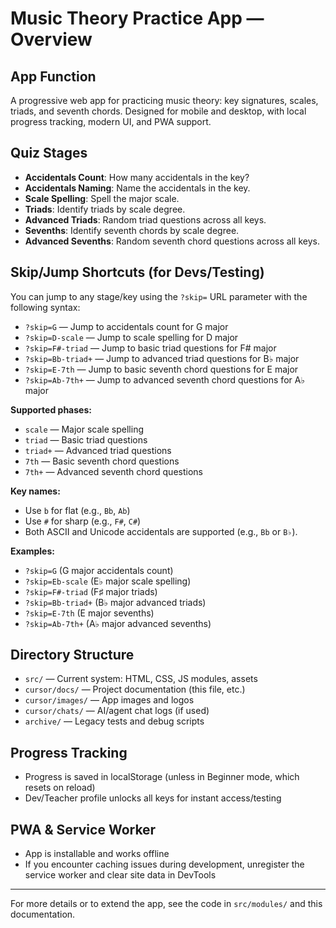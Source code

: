 # Music Theory Practice App — Overview

## App Function
A progressive web app for practicing music theory: key signatures, scales, triads, and seventh chords. Designed for mobile and desktop, with local progress tracking, modern UI, and PWA support.

## Quiz Stages
- **Accidentals Count**: How many accidentals in the key?  
- **Accidentals Naming**: Name the accidentals in the key.  
- **Scale Spelling**: Spell the major scale.  
- **Triads**: Identify triads by scale degree.  
- **Advanced Triads**: Random triad questions across all keys. 
- **Sevenths**: Identify seventh chords by scale degree.  
- **Advanced Sevenths**: Random seventh chord questions across all keys.  

## Skip/Jump Shortcuts (for Devs/Testing)
You can jump to any stage/key using the `?skip=` URL parameter with the following syntax:

- `?skip=G` — Jump to accidentals count for G major  
- `?skip=D-scale` — Jump to scale spelling for D major  
- `?skip=F#-triad` — Jump to basic triad questions for F# major  
- `?skip=Bb-triad+` — Jump to advanced triad questions for B♭ major  
- `?skip=E-7th` — Jump to basic seventh chord questions for E major  
- `?skip=Ab-7th+` — Jump to advanced seventh chord questions for A♭ major  

**Supported phases:**
- `scale` — Major scale spelling  
- `triad` — Basic triad questions  
- `triad+` — Advanced triad questions  
- `7th` — Basic seventh chord questions  
- `7th+` — Advanced seventh chord questions  

**Key names:**  
- Use `b` for flat (e.g., `Bb`, `Ab`)  
- Use `#` for sharp (e.g., `F#`, `C#`)  
- Both ASCII and Unicode accidentals are supported (e.g., `Bb` or `B♭`).  

**Examples:**  
- `?skip=G` (G major accidentals count)  
- `?skip=Eb-scale` (E♭ major scale spelling)  
- `?skip=F#-triad` (F♯ major triads)  
- `?skip=Bb-triad+` (B♭ major advanced triads)  
- `?skip=E-7th` (E major sevenths)  
- `?skip=Ab-7th+` (A♭ major advanced sevenths)  

## Directory Structure
- `src/` — Current system: HTML, CSS, JS modules, assets  
- `cursor/docs/` — Project documentation (this file, etc.)  
- `cursor/images/` — App images and logos  
- `cursor/chats/` — AI/agent chat logs (if used)
- `archive/` — Legacy tests and debug scripts  

## Progress Tracking
- Progress is saved in localStorage (unless in Beginner mode, which resets on reload)  
- Dev/Teacher profile unlocks all keys for instant access/testing  

## PWA & Service Worker
- App is installable and works offline  
- If you encounter caching issues during development, unregister the service worker and clear site data in DevTools  

---
For more details or to extend the app, see the code in `src/modules/` and this documentation. 
